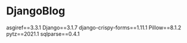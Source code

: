# DjangoBlog


asgiref==3.3.1
Django==3.1.7
django-crispy-forms==1.11.1
Pillow==8.1.2
pytz==2021.1
sqlparse==0.4.1
